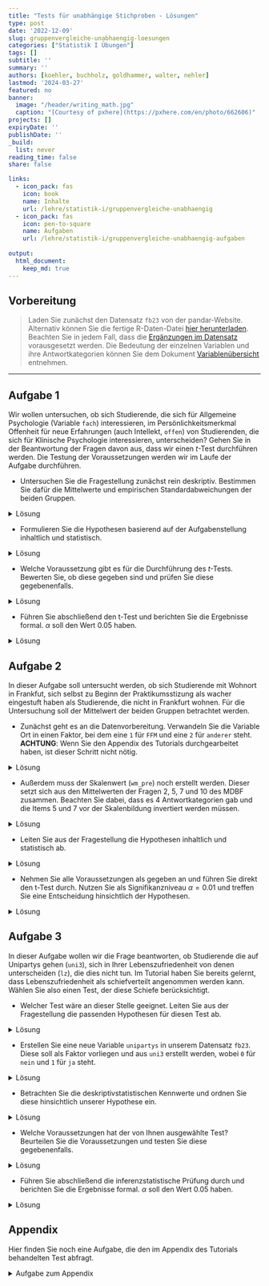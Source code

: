 ```yaml
---
title: "Tests für unabhängige Stichproben - Lösungen" 
type: post
date: '2022-12-09' 
slug: gruppenvergleiche-unabhaengig-loesungen 
categories: ["Statistik I Übungen"] 
tags: [] 
subtitle: ''
summary: '' 
authors: [koehler, buchholz, goldhammer, walter, nehler] 
lastmod: '2024-03-27'
featured: no
banner:
  image: "/header/writing_math.jpg"
  caption: "[Courtesy of pxhere](https://pxhere.com/en/photo/662606)"
projects: []
expiryDate: ''
publishDate: ''
_build:
  list: never
reading_time: false
share: false

links:
  - icon_pack: fas
    icon: book
    name: Inhalte
    url: /lehre/statistik-i/gruppenvergleiche-unabhaengig
  - icon_pack: fas
    icon: pen-to-square
    name: Aufgaben
    url: /lehre/statistik-i/gruppenvergleiche-unabhaengig-aufgaben
    
output:
  html_document:
    keep_md: true
---
```





## Vorbereitung

> Laden Sie zunächst den Datensatz `fb23` von der pandar-Website. Alternativ können Sie die fertige R-Daten-Datei [<i class="fas fa-download"></i> hier herunterladen](/daten/fb23.rda). Beachten Sie in jedem Fall, dass die [Ergänzungen im Datensatz](/lehre/statistik-i/gruppenvergleiche-unabhaengig/#prep) vorausgesetzt werden. Die Bedeutung der einzelnen Variablen und ihre Antwortkategorien können Sie dem Dokument [Variablenübersicht](/lehre/statistik-i/variablen.pdf) entnehmen.




***

## Aufgabe 1
Wir wollen untersuchen, ob sich Studierende, die sich für Allgemeine Psychologie (Variable `fach`) interessieren, im Persönlichkeitsmerkmal Offenheit für neue Erfahrungen (auch Intellekt, `offen`) von Studierenden, die sich für Klinische Psychologie interessieren, unterscheiden? Gehen Sie in der Beantwortung der Fragen davon aus, dass wir einen $t$-Test durchführen werden. Die Testung der Voraussetzungen werden wir im Laufe der Aufgabe durchführen.

* Untersuchen Sie die Fragestellung zunächst rein deskriptiv. Bestimmen Sie dafür die Mittelwerte und empirischen Standardabweichungen der beiden Gruppen. 

<details><summary>Lösung</summary>

In der Variable `fach` liegen 5 verschiedene Fächer vor. Es interessieren aber nur zwei Ausprägungen davon, weshalb wir ein Subset aus unseren Daten bilden. Dieses legen wir in einem neuen Datensatz ab, den wir `data1` nennen, da er zur ersten Aufgabe gehört. 


```r
table(fb23$fach)
```

```
## 
##  Allgemeine Biologische Entwicklung   Klinische Diag./Meth. 
##          30          31          19          82           5
```

```r
data1 <- fb23[fb23$fach=="Allgemeine"|fb23$fach=="Klinische", ]
```

Damit im neuen Datensatz die alten Levels nicht mehr existieren (und bspw. bei Nutzung von `table()` mit einer Häufigkeit von 0 angezeigt werden), verwenden wir den Befehl `droplevels()`.


```r
table(data1$fach)
```

```
## 
##  Allgemeine Biologische Entwicklung   Klinische Diag./Meth. 
##          30           0           0          82           0
```

```r
data1$fach <- droplevels(data1$fach)
table(data1$fach)
```

```
## 
## Allgemeine  Klinische 
##         30         82
```

Beachten Sie, dass dieses Vorgehen aber keine Personen ausschließt, die das Lieblingsfach nicht angegeben haben. Dies können wir aber durch eine weitere Reduktion des Datensatzes erreichen.


```r
data1 <- data1[!is.na(data1$fach),]
```

**Deskriptivstatistische Beantwortung der Fragestellung: grafisch**


```r
boxplot(data1$offen ~ data1$fach,
        xlab="Interessenfach", ylab="Offenheit für neue Erfahrungen", 
        las=1, cex.lab=1.5, 
        main="Interessenfach und Offenheit")
```

![](/lehre/statistik-i/gruppenvergleiche-unabhaengig-loesungen_files/figure-html/unnamed-chunk-5-1.png)<!-- -->

**Deskriptivstatistische Beantwortung der Fragestellung: statistisch**
Die `describeBy()` Funktion aus dem Paket `psych` kann uns helfen, direkt die deskriptiven Maße getrennt für unsere beiden Gruppen zu erstellen.


```r
library(psych)
describeBy(x = data1$offen, group = data1$fach)
```

```
## 
##  Descriptive statistics by group 
## group: Allgemeine
##    vars  n mean   sd median trimmed  mad min max range skew kurtosis   se
## X1    1 30 3.67 0.82    3.5    3.67 0.74   2   5     3 0.11       -1 0.15
## -------------------------------------------------------------------------------------- 
## group: Klinische
##    vars  n mean   sd median trimmed  mad min max range  skew kurtosis   se
## X1    1 82 3.77 0.98      4    3.86 0.74 1.5   5   3.5 -0.58    -0.59 0.11
```
Allerdings haben wir auch gelernt, dass die Funktion `describeBy()` nur Populationsschätzer für Varianz und Standardabweichung berichtet. Deshalb müssen wir die empirische Schätzung mittels der Korrektur durchführen. Hierfür gibt es natürlich verschiedene Wege. Wir ziehen uns in dem Code alle Offenheits-Werte, die Personen mit den jeweiligen Fächern angegeben haben und legen Sie jeweils in ein Objekt (`offen_A` und `offen_K`) ab. Diese Objekte sind Vektoren und enthalten somit NUR die Offenheits-Werte. Allerdings müssen wir hier fehlende Werte beachten, da es sein könnte, dass eine Person zwar die Frage nach ihrem Lieblingsfach, aber nicht die Frage nach ihrer Offenheit. In dem Beispiel kommt das zwar nicht vor, aber zur Sicherheit haben wir den Code allgemein gültig geschrieben.


```r
offen_A <- data1$offen[(data1$fach=="Allgemeine")]
sigma_A <- sd(offen_A)
n_A <- length(offen_A[!is.na(offen_A)])
sd_A <- sigma_A * sqrt((n_A - 1) / n_A)
sd_A 
```

```
## [1] 0.8096639
```

```r
offen_K <- data1$offen[(data1$fach=="Klinische")]
sigma_K <- sd(offen_K)
n_K <- length(offen_K[!is.na(offen_K)])
sd_K <- sigma_K * sqrt((n_K-1) / n_K)
sd_K
```

```
## [1] 0.9759146
```

Mittelwert der Allgemeinen Psychologen ($M = 3.67$, $SD = 0.81$ unterscheidet sich deskriptivstatistisch vom Mittelwert der Klinischen ($M = 3.77$, $SD = 0.98$).

</details>

* Formulieren Sie die Hypothesen basierend auf der Aufgabenstellung inhaltlich und statistisch.

<details><summary>Lösung</summary>

**Hypothesen**

* Art des Effekts: Unterschiedshypothese  
* Richtung des Effekts: Ungerichtet $\rightarrow$ ungerichtete Hypothesen  
* Größe des Effekts: Unspezifisch  

Hypothesenpaar (inhaltlich):

* $H_0$: Die Offenheitswerte unterscheiden sich nicht zwischen Studierenden, die als Lieblingsfach klinische, und Studierenden, die als Lieblingsfach allgemeine Psychologie angegeben haben.
* $H_1$: Die Offenheitswerte unterscheiden sich zwischen Studierenden, die als Lieblingsfach klinische, und Studierenden, die als Lieblingsfach allgemeine Psychologie angegeben haben.

Hypothesenpaar (statistisch):  

* $H_0$: $\mu_\text{Allgemeine} =   \mu_\text{Klinische}$
* $H_1$: $\mu_\text{Allgemeine} \ne \mu_\text{Klinische}$

</details>


* Welche Voraussetzung gibt es für die Durchführung des $t$-Tests. Bewerten Sie, ob diese gegeben sind und prüfen Sie diese gegebenenfalls.

<details><summary>Lösung</summary>

Die zusätzlichen Voraussetzungen sind die folgenden:

1.  zwei unabhängige Stichproben $\rightarrow$ ist gegeben
2.  die einzelnen Messwerte innerhalb der Gruppen sind voneinander unabhängig (Messwert einer Vpn hat keinen Einfluss auf den Messwert einer anderen) $\rightarrow$ kann als gegeben angeommen werden
3.  das untersuchte Merkmal ist in den Grundgesamtheiten der beiden Gruppen normalverteilt $\rightarrow$ (ggf.) optische Prüfung
4.  Homoskedastizität: Varianzen der Variablen innerhalb der beiden Populationen sind gleich $\rightarrow$ Levene-Test


**Voraussetzungsprüfung: Normalverteilung**

```r
par(mfrow=c(1,2))
hist(offen_K, xlim=c(0.5,5.5), ylim=c(0,0.5), main="Offenheit\n(Klinische)", xlab="", ylab="", las=1, prob=T)
curve(dnorm(x, mean=mean(offen_K, na.rm=T), sd=sd(offen_K, na.rm=T)), col="red", lwd=2, add=T)
qqnorm(offen_K)
qqline(offen_K, col="red")
```

<img src="/lehre/statistik-i/gruppenvergleiche-unabhaengig-loesungen_files/figure-html/unnamed-chunk-8-1.png" style="display: block; margin: auto;" />



```r
par(mfrow=c(1,2))
hist(offen_A, xlim=c(0.5,5.5), main="Offenheit\n(Allgemeine)", xlab="", ylab="", las=1, prob=T)
curve(dnorm(x, mean=mean(offen_A, na.rm=T), sd=sd(offen_A, na.rm=T)), col="red", lwd=2, add=T)
qqnorm(offen_A)
qqline(offen_A, col="red")
```

<img src="/lehre/statistik-i/gruppenvergleiche-unabhaengig-loesungen_files/figure-html/unnamed-chunk-9-1.png" style="display: block; margin: auto;" />

Wir sehen anhand der Abbildungen, dass unsere empirischen Verteilungen nicht den theoretischen Normalverteilungen entsprechen, was vor allem na einem Deckeneffekt liegt (viele Personen haben die maximale Offenheit gewählt). Gleichzeitig wissen wir durch den zentralen Grenzwertsatz, dass die Stichprobenkennwerteverteilung bei großem $N$ bei kleineren Verletzungen der Symmetrie trotzdem der gewünschten Verteilung folgt. Da wir eine große Stichprobe und keine starke Verletzung der Symmetrie vorliegen haben, bleiben wir erstmal bei der Durchführung des $t$-Tests und untersuchen die Varianzhomogenität.

**Voraussetzungsprüfung: Varianzhomogenität**


```r
library(car)
leveneTest(data1$offen ~ data1$fach)
```

```
## Levene's Test for Homogeneity of Variance (center = median)
##        Df F value Pr(>F)
## group   1  0.6047 0.4385
##       110
```


$F$(1, 110) = 0.6, $p$ = 0.438 $\rightarrow$ Das Ergebnis ist nicht signifikant, die $H_0$ wird beibehalten und Varianzhomogenität angenommen.
</details>

* Führen Sie abschließend den t-Test und berichten Sie die Ergebnisse formal. $\alpha$ soll den Wert 0.05 haben.

<details><summary>Lösung</summary>

**Durchführung des _t_-Tests**


```r
t.test(data1$offen ~ data1$fach,           # abhängige Variable ~ unabhängige Variable
       paired = F,                   # Stichproben sind unabhängig 
       alternative = "two.sided",         # zweiseitige Testung
       var.equal = T,                # Varianzhomogenität ist gegeben (-> Levene-Test)
       conf.level = .95)             # alpha = .05 
```

```
## 
## 	Two Sample t-test
## 
## data:  data1$offen by data1$fach
## t = -0.50521, df = 110, p-value = 0.6144
## alternative hypothesis: true difference in means between group Allgemeine and group Klinische is not equal to 0
## 95 percent confidence interval:
##  -0.5002719  0.2970199
## sample estimates:
## mean in group Allgemeine  mean in group Klinische 
##                 3.666667                 3.768293
```



**Formales Berichten des Ergebnisses**

Es wurde untersucht, ob sich Studierende, die sich für Allgemeine Psychologie interessieren, im Persönlichkeitsmerkmal Offenheit für neue Erfahrungen von Studierenden, die sich für Klinische Psychologie interessieren, unterscheiden. Deskriptiv liegt ein solcher Unterschied vor: Die Mittelwerte betragen 3.67 (Allgemeine, $SD = 0.81$) und 3.77 (Klinische, $SD = 0.98$). Der entsprechende $t$-Test zeigt jedoch ein nicht signifikantes Ergebnis (_t_(_df_ = 110, zweis.) = -0.51, $p$ = 0.614). Die Nullhypothese konnte nicht verworfen werden und wird beibehalten. Die Studierenden unterscheiden sich nicht im Persönlichkeitsmerkmal *Offenheit für neue Erfahrungen* unabhängig davon, ob sie sich für Allgemeine Psychologie oder für Klinische Psychologie interessieren.

</details>

## Aufgabe 2

In dieser Aufgabe soll untersucht werden, ob sich Studierende mit Wohnort in Frankfut, sich selbst zu Beginn der Praktikumsstizung als wacher eingestuft haben als Studierende, die nicht in Frankfurt wohnen. Für die Untersuchung soll der Mittelwert der beiden Gruppen betrachtet werden.

* Zunächst geht es an die Datenvorbereitung. Verwandeln Sie die Variable Ort in einen Faktor, bei dem eine `1` für `FFM` und eine `2` für `anderer` steht. **ACHTUNG**: Wenn Sie den Appendix des Tutorials durchgearbeitet haben, ist dieser Schritt nicht nötig.

<details><summary>Lösung</summary>


```r
# Achtung, nur einmal durchführen (ansonsten Datensatz neu einladen und Code erneut durchlaufen lassen!)
fb23$ort <- factor(fb23$ort, levels=c(1,2), labels=c("FFM", "anderer"))
```

</details>

* Außerdem muss der Skalenwert (`wm_pre`) noch erstellt werden. Dieser setzt sich aus den Mittelwerten der Fragen 2, 5, 7 und 10 des MDBF zusammen. Beachten Sie dabei, dass es 4 Antwortkategorien gab und die Items 5 und 7 vor der Skalenbildung invertiert werden müssen.

<details><summary>Lösung</summary>


```r
# Rekodierung invertierter Items
fb23$mdbf5_pre_r <- -1 * (fb23$mdbf5_pre - 4 - 1)
fb23$mdbf7_pre_r <- -1 * (fb23$mdbf7_pre - 4 - 1)

# Berechnung von Skalenwerten
fb23$wm_pre  <- fb23[, c('mdbf1_pre', 'mdbf5_pre_r', 
                        'mdbf7_pre_r', 'mdbf10_pre')] |> rowMeans()
```

</details>

* Leiten Sie aus der Fragestellung die Hypothesen inhaltlich und statistisch ab.

<details><summary>Lösung</summary>

**Hypothesen**

* Art des Effekts: Unterschiedshypothese  
* Richtung des Effekts: Gerichtet $\rightarrow$ gerichtete Hypothesen  
* Größe des Effekts: Unspezifisch  

Hypothesenpaar (inhaltlich):

* $H_0$: Studierende, die in Frankfurt wohnen, schätzen sich selbst zu Beginn des Praktikums weniger oder gleich wach ein als Studierende, die nicht in Frankfurt wohnen.
* $H_1$: Studierende, die in Frankfurt wohnen, schätzen sich selbst zu Beginn des Praktikums wacher ein als Studierende, die nicht in Frankfurt wohnen.

Hypothesenpaar (statistisch):  

* $H_0$: $\mu_\text{FFM} \leq   \mu_\text{andere}$
* $H_1$: $\mu_\text{FFM} > \mu_\text{andere}$

</details>

* Nehmen Sie alle Voraussetzungen als gegeben an und führen Sie direkt den t-Test durch. Nutzen Sie als Signifikanzniveau $\alpha = 0.01$ und treffen Sie eine Entscheidung hinsichtlich der Hypothesen.

<details><summary>Lösung</summary>



```r
t.test(fb23$wm_pre ~ fb23$ort,           # abhängige Variable ~ unabhängige Variable
       paired = F,                   # Stichproben sind unabhängig 
       alternative = "greater",         # einseitige Testung
       var.equal = T,                # Varianzhomogenität ist gegeben (-> Levene-Test)
       conf.level = .99)             # alpha = .05 
```

```
## 
## 	Two Sample t-test
## 
## data:  fb23$wm_pre by fb23$ort
## t = 0.38003, df = 172, p-value = 0.3522
## alternative hypothesis: true difference in means between group FFM and group anderer is greater than 0
## 99 percent confidence interval:
##  -0.1851268        Inf
## sample estimates:
##     mean in group FFM mean in group anderer 
##              2.673246              2.637500
```

In der inferenzstatistischen Testung zeigt sich kein signifikanter Unterschied. Wir würden also die $H_0$ beibehalten, auch wenn der Mittelwert der Gruppe FFM deskriptiv ein wenig größer ist.

</details>



## Aufgabe 3

In dieser Aufgabe wollen wir die Frage beantworten, ob Studierende die auf Unipartys gehen (`uni3`), sich in Ihrer Lebenszufriedenheit von denen unterscheiden (`lz`), die dies nicht tun. Im Tutorial haben Sie bereits gelernt, dass Lebenszufriedenheit als schiefverteilt angenommen werden kann. Wählen Sie also einen Test, der diese Schiefe berücksichtigt.

* Welcher Test wäre an dieser Stelle geeignet. Leiten Sie aus der Fragestellung die passenden Hypothesen für diesen Test ab.

<details><summary>Lösung</summary>

**Hypothesen**

* Art des Effekts: Unterschiedshypothese  
* Richtung des Effekts: Ungerichtet $\rightarrow$ ungerichtete Hypothesen  
* Größe des Effekts: Unspezifisch  

Hypothesenpaar (inhaltlich):

* $H_0$: Studierende, die Unipartys besuchen, erreichen im Mittel gleiche Werte der Lebenszufriedenheit wie Studierende, die diese Partys nicht besuchen.
* $H_1$: Studierende, die Unipartys besuchen, erreichen im Mittel unterschiedliche Werte der Lebenszufriedenheit als Studierende, die diese Partys nicht besuchen.

Hypothesenpaar (statistisch):  

* $H_0$: $\eta_\text{Unipartys} \neq \eta_\text{keine Unipartys}$  
* $H_1$: $\eta_\text{Unipartys} =   \eta_\text{keine Unipartys}$

</details>

* Erstellen Sie eine neue Variable `unipartys` in unserem Datensatz `fb23`. Diese soll als Faktor vorliegen und aus `uni3` erstellt werden, wobei `0` für `nein` und `1` für `ja` steht.

<details><summary>Lösung</summary>

```r
# Nominalskalierte Variablen in Faktoren verwandeln
fb23$unipartys <- factor(fb23$uni3,
                             levels = 0:1,
                             labels = c("nein", "ja"))
```


</details>


* Betrachten Sie die deskriptivstatistischen Kennwerte und ordnen Sie diese hinsichtlich unserer Hypothese ein.

<details><summary>Lösung</summary>

**Deskriptivstatistische Beantwortung der Fragestellung: grafisch**


```r
boxplot(fb23$lz ~ fb23$unipartys,
        ylab="Lebenszufriedenheit", 
        las=1, cex.lab=1.5, 
        main="Unipartys und Lebenszufriedenheit")
```

![](/lehre/statistik-i/gruppenvergleiche-unabhaengig-loesungen_files/figure-html/unnamed-chunk-18-1.png)<!-- -->

**Deskriptivstatistische Beantwortung der Fragestellung: statistisch**


```r
describeBy(fb23$lz, fb23$unipartys)
```

```
## 
##  Descriptive statistics by group 
## group: nein
##    vars  n mean   sd median trimmed  mad min max range  skew kurtosis   se
## X1    1 94 4.96 1.12    5.2    5.05 0.89 1.4   7   5.6 -0.84     0.69 0.12
## -------------------------------------------------------------------------------------- 
## group: ja
##    vars  n mean   sd median trimmed  mad min max range  skew kurtosis   se
## X1    1 83  5.3 0.96    5.4    5.35 1.19 2.8   7   4.2 -0.45    -0.55 0.11
```



Rein deskriptiv unterscheiden sich die beiden Gruppen in ihrer mittleren Lebenszufriedenheit

</details>

* Welche Voraussetzungen hat der von Ihnen ausgewählte Test? Beurteilen Sie die Voraussetzungen und testen Sie diese gegebenenfalls.

<details><summary>Lösung</summary>

1.  zwei unabhängige Stichproben $\rightarrow$ ok
2.  die einzelnen Messwerte sind innerhalb der beiden Gruppen voneinander unabhängig (Messwert einer Vpn hat keinen Einfluss auf den Messwert einer anderen) $\rightarrow$ ok
3.  das untersuchte Merkmal ist stetig (mindestens singulär-ordinal skaliert) $\rightarrow$ Fragebogenscore mit begrenzter Anzahl, aber wir nehmen diese als nahe genug an $\infty$ an
4.  das Merkmal folgt in beiden Gruppen der gleichen Verteilung

**Voraussetzungsprüfung: gleiche Verteilung**


```r
par(mfrow=c(1,2))
lz_party <- fb23[which(fb23$unipartys=="ja"), "lz"]
hist(lz_party, xlim=c(1,9), ylim=c(0,0.5), main="Lebenzufriedenheit\n(Unipartys)", xlab="", ylab="", las=1, prob=T)
curve(dnorm(x, mean=mean(lz_party, na.rm=T), sd=sd(lz_party, na.rm=T)), col="red", lwd=2, add=T)
qqnorm(lz_party)
qqline(lz_party, col="red")
```

<img src="/lehre/statistik-i/gruppenvergleiche-unabhaengig-loesungen_files/figure-html/unnamed-chunk-21-1.png" style="display: block; margin: auto;" />



```r
par(mfrow=c(1,2))
lz_noparty <- fb23[which(fb23$unipartys=="nein"), "lz"]
hist(lz_noparty, xlim=c(1,9), main="Lebenszufriedenheit\n(Keine Unipartys)", xlab="", ylab="", las=1, prob=T)
curve(dnorm(x, mean=mean(lz_noparty, na.rm=T), sd=sd(lz_noparty, na.rm=T)), col="red", lwd=2, add=T)
qqnorm(lz_noparty)
qqline(lz_noparty, col="red")
```

<img src="/lehre/statistik-i/gruppenvergleiche-unabhaengig-loesungen_files/figure-html/unnamed-chunk-22-1.png" style="display: block; margin: auto;" />


```r
leveneTest(fb23$lz ~ fb23$unipartys)
```

```
## Levene's Test for Homogeneity of Variance (center = median)
##        Df F value Pr(>F)
## group   1  0.3436 0.5585
##       175
```


</details>

* Führen Sie abschließend die inferenzstatistische Prüfung durch und berichten Sie die Ergebnisse formal. $\alpha$ soll den Wert 0.05 haben.

<details><summary>Lösung</summary>

**Durchführung des Wilcoxon-Tests**


```r
wilcox.test(fb23$lz ~ fb23$unipartys, # abhängige Variable ~ unabhängige Variable
       paired = F,                   # Stichproben sind unabhängig 
       alternative = "two.sided",      # zweiseitige Testung 
       conf.level = .95)             # alpha = .05 
```

```
## 
## 	Wilcoxon rank sum test with continuity correction
## 
## data:  fb23$lz by fb23$unipartys
## W = 3229.5, p-value = 0.0481
## alternative hypothesis: true location shift is not equal to 0
```



**Formales Berichten des Ergebnisses** 

Es wurde untersucht, ob Studierende, die auf Unipartys gehen, sich in der Lebenszufriedenheit von denen unterscheiden, die das nicht tun. Deskriptiv  zeigt sich, dass die Uniparty-Gänger:innen zufriedener sind ($Mdn = 5.4$) als die, die das nicht tun ($Mdn = 5.2$). entsprechende Wilcoxon-Test zeigt ein signifikantes Ergebnis ($W = 3229.5$, $p = 0.048$). Die Nullhypothese wird daher verworfen. Studierende, die auf Unipartys gehen, unterscheiden sich im Mittel in ihrer Lebenszufriedenheit von denen, die dies nicht tun.


</details>



## Appendix

Hier finden Sie noch eine Aufgabe, die den im Appendix des Tutorials behandelten Test abfragt.

<details><summary> Aufgabe zum Appendix </summary>

Ist die Wahrscheinlichkeit dafür, neben dem Studium einen Job (`job`) zu haben, die gleiche für Erstsemesterstudierende der Psychologie die in einer Wohngemeinschaft wohnen wie für Studierenden die bei ihren Eltern wohnen (`wohnen`)? Führen Sie die Testung mit $\alpha = 0.05$ durch.

<details><summary>Lösung</summary>

Beide Variablen sind nominalskaliert $\rightarrow \chi^2$-Test

**Vorbereitung der Daten**

Die Variable `job` wurde schon im Appendix des Tutorials erstellt. Trotzdem hier nochmal zur Sicherheit, damit das Dokument der Lösungen in sich stimmig ist. Wenn Sie diesen Befehl schon ausgeführt haben, sollten Sie ihn aber nicht nochmal ausführen. Sonst müssen Sie den Datensatz neu laden und bis zu diesem Zeitpunkt wieder ausführen.


```r
fb23$job <- factor(fb23$job, levels=c(1,2), labels=c("nein", "ja"))
```

Weiterhin gibt es bei der Variable `wohnen` mehr als die beiden Ausprägungen, die wir vergleichen wollen. Also reduzieren wir den Datensatz und legen den neuen Datensatz unter dem Namen `data4` für die dritte Aufgabe ab.


```r
data4 <- fb23[(which(fb23$wohnen=="WG"|fb23$wohnen=="bei Eltern")),] # Neuer Datensatz der nur Personen beinhaltet, die entweder bei den Eltern oder in einer WG wohnen
levels(data4$wohnen)
```

```
## [1] "WG"         "bei Eltern" "alleine"    "sonstiges"
```

```r
data4$wohnen <- droplevels(data4$wohnen) 
# Levels "alleine" und "sonstiges" wurden eliminiert
levels(data4$wohnen)
```

```
## [1] "WG"         "bei Eltern"
```

**Voraussetzungen**  

1. Die einzelnen Beobachtungen sind voneinander unabhängig $\rightarrow$ ok
2. Jede Person lässt sich eindeutig einer Kategorie bzw. Merkmalskombination zuordnen $\rightarrow$ ok
3. Zellbesetzung für alle $n_{ij}$ > 5 $\rightarrow$ Prüfung anhand von Häufigkeitstabelle 


```r
tab <- table(data4$wohnen, data4$job)
tab
```

```
##             
##              nein ja
##   WG           30 25
##   bei Eltern   23 17
```

$\rightarrow n_{ij}$ > 5 in allen Zellen gegeben

**Hypothesen**

* Art des Effekts: Zusammenhangshypothese
* Richtung des Effekts: Ungerichtet
* Größe des Effekts: Unspezifisch

Hyothesenpaar (inhaltlich):  

* $H_0$: Studierende die in einer WG wohnen und Studierende die bei ihren Eltern wohnen haben mit gleicher Wahrscheinlichkeit einen Job bzw. keinen Job.  
* $H_1$: Studierende die in einer WG wohnen und Studierende die bei ihren Eltern wohnen unterscheiden sich in der Wahrscheinlichkeit einen Job bzw. keinen Job neben dem Studium zu haben.  

Hypothesenpaar (statistisch):  

* $H_0$: $\pi_{ij} =    \pi_{i\bullet} \cdot \pi_{\bullet j}$  
* $H_1$: $\pi_{ij} \neq \pi_{i\bullet} \cdot \pi_{\bullet j}$ 

**Durchführung des $\chi^2$-Test in R**


```r
chisq.test(tab, correct=FALSE)
```

```
## 
## 	Pearson's Chi-squared test
## 
## data:  tab
## X-squared = 0.08196, df = 1, p-value = 0.7747
```



$\chi^2$ = 0.082, df = 1, p = 0.775 $\rightarrow H_0$

**Effektstärke Phi ($\phi$)**


```r
library(psych)
phi(tab)
```

```
## [1] -0.03
```

**Ergebnisinterpretation**

Es wurde untersucht, ob sich Studierende die in einer WG wohnen und Studierende die bei ihren Eltern wohnen darin unterscheiden, ob sie einen Job haben oder nicht (Job vs. kein Job). Zur Beantwortung der Fragestellung wurde ein Vierfelder-Chi-Quadrat-Test für unabhängige Stichproben berechnet. Der Zusammenhang zwischen Wohnsituation und Berufstätigkeit ist nicht signifikant ($\chi^2$(1) = 0.082, _p_ = 0.775), somit wird die Nullhypothese beibehalten. Der Effekt ist von vernachlässigbarer Stärke ($\phi$ = -0.03). Studierende die in einer WG wohnen und Studierende die bei ihren Eltern wohnen haben also mit gleicher Wahrscheinlichkeit einen Job bzw. keinen Job. 
</details>
</details>
